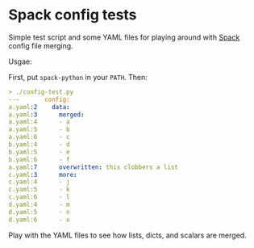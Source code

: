 # Spack config tests

Simple test script and some YAML files for playing around with
[Spack](https://github.com/spack/spack) config file merging.

Usgae:

First, put `spack-python` in your `PATH`. Then:

```yaml
> ./config-test.py
---       config:
a.yaml:2    data:
a.yaml:3      merged:
a.yaml:4      - a
a.yaml:5      - b
a.yaml:6      - c
b.yaml:4      - d
b.yaml:5      - e
b.yaml:6      - f
a.yaml:7      overwritten: this clobbers a list
c.yaml:3      more:
c.yaml:4      - j
c.yaml:5      - k
c.yaml:6      - l
d.yaml:4      - m
d.yaml:5      - n
d.yaml:6      - o
```

Play with the YAML files to see how lists, dicts, and scalars are merged.
